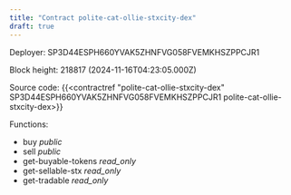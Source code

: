 ```yaml
---
title: "Contract polite-cat-ollie-stxcity-dex"
draft: true
---
```

Deployer: SP3D44ESPH660YVAK5ZHNFVG058FVEMKHSZPPCJR1


 



Block height: 218817 (2024-11-16T04:23:05.000Z)

Source code: {{<contractref "polite-cat-ollie-stxcity-dex" SP3D44ESPH660YVAK5ZHNFVG058FVEMKHSZPPCJR1 polite-cat-ollie-stxcity-dex>}}

Functions:

* buy _public_
* sell _public_
* get-buyable-tokens _read_only_
* get-sellable-stx _read_only_
* get-tradable _read_only_
